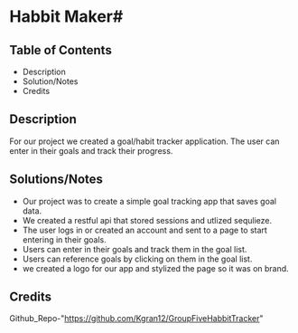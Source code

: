 # Habbit Maker#

## Table of Contents
- Description
- Solution/Notes
- Credits

## Description

For our project we created a goal/habit tracker application. The user can enter in their goals and track their progress.

## Solutions/Notes

- Our project was to create a simple goal tracking app that saves goal data.
- We created a restful api that stored sessions and utlized sequlieze.
- The user logs in or created an account and sent to a page to start entering in their goals.
- Users can enter in their goals and track them in the goal list.
- Users can reference goals by clicking on them in the goal list.
- we created a logo for our app and stylized the page so it was on brand.

## Credits

Github_Repo-"https://github.com/Kgran12/GroupFiveHabbitTracker"